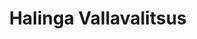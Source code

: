 ---
title: Halinga Vallavalitsus
maintainer_name: Riini Õige
maintainer_email: riini.o@halingavald.ee
description: '' 
twitter: ''
---